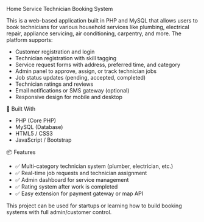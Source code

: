  Home Service Technician Booking System

This is a web-based application built in PHP and MySQL that allows users to book technicians for various household services like plumbing, electrical repair, appliance servicing, air conditioning, carpentry, and more. The platform supports:

- Customer registration and login
- Technician registration with skill tagging
- Service request forms with address, preferred time, and category
- Admin panel to approve, assign, or track technician jobs
- Job status updates (pending, accepted, completed)
- Technician ratings and reviews
- Email notifications or SMS gateway (optional)
- Responsive design for mobile and desktop

🔧 Built With

- PHP (Core PHP)
- MySQL (Database)
- HTML5 / CSS3
- JavaScript / Bootstrap

 📦 Features

- ✅ Multi-category technician system (plumber, electrician, etc.)
- ✅ Real-time job requests and technician assignment
- ✅ Admin dashboard for service management
- ✅ Rating system after work is completed
- ✅ Easy extension for payment gateway or map API

This project can be used for startups or learning how to build booking systems with full admin/customer control.
